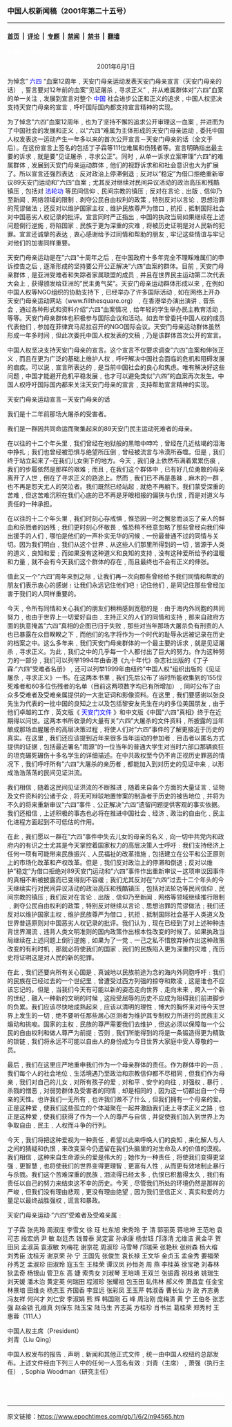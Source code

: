 ### 中国人权新闻稿（2001年第二十五号）

---

#### [首页](../../../..?n94565) &nbsp;|&nbsp; [评论](../../../../../epoch-comment?n94565) &nbsp;|&nbsp; [专题](../../../../../epoch-special?n94565) &nbsp;|&nbsp; [禁闻](../../../../../epoch-news?n94565) &nbsp;|&nbsp; [禁书](../../../../../books?n94565) &nbsp;|&nbsp; [翻墙](https://github.com/gfw-breaker/nogfw/blob/master/README.md?n94565)


<div class="post_content" id="artbody" itemprop="articleBody">
 <!-- article content begin -->
 <p>
  <font color="#ffffff">
   (http://www.epochtimes.com)
  </font>
 </p>
 <p>
  <center>
   2001年6月1日
  </center>
 </p>
 <p>
  为悼念”
  <ok href="https://www.epochtimes.com/news/epochnews/news/Focus.asp?Focus_ID=1102">
   <font color="blue">
    六四
   </font>
  </ok>
  “血案12周年﹐天安门母亲运动发表天安门母亲宣言（天安门母亲的话）﹐誓言要对12年前的血案”见证屠杀﹐寻求正义”﹐并从难属群体对”六四”血案的单一关注﹐发展到宣言对整个
  <ok href="http://www3.epochtimes.com/news/epochnews/main/2.html">
   <font color="blue">
    中国
   </font>
  </ok>
  社会进步公正和正义的追求﹐中国人权坚决支持天安门母亲的宣言﹐呼吁国际国内都支持宣言精神的实现。
 </p>
 <p>
  为了悼念”六四”血案12周年﹐也为了坚持不懈的追求公开审理这一血案﹐并进而为了中国社会的发展和正义﹐以”六四”难属为主体形成的天安门母亲运动﹐委托中国人权发表这一运动产生一年多以来的首次公开宣言－天安门母亲的话（全文于后）。在这份宣言上签名的包括丁子霖等111位难属和伤残者等。宣言明确指出最主要的诉求﹐就是要”见证屠杀﹐寻求公正”。同时﹐从单一诉求立案审理”六四”的难属群体﹐发展到天安门母亲运动群体﹐他们的视野诉求和和社会意识也大为扩展了。所以宣言还强烈表达﹕反对政治上停滞倒退﹔反对以”稳定”为借口拒绝重新审议89天安门运动和”六四”血案﹔尤其反对继续对民间异议活动的政治高压和残酷镇压﹐包括对
  <ok href="http://falundafa.org">
   <font color="blue">
    法轮功
   </font>
  </ok>
  等民间信仰﹑民间宗教的镇压﹔反对在言论﹑出版﹑信仰乃至新闻﹑网络领域的限制﹑剥夺公民自由权利的政策﹐特别反对以言论﹑思想治罪的荒谬做法﹔还反对以维护国家主权﹑维护民族尊严为借口﹐抗拒﹑抵制国际社会对中国恶劣人权记录的批评。宣言同时严正指出﹐中国的执政当局如果继续在上述问题倒行逆施﹐将陷国家﹑民族于更为深重的灾难﹐将被历史证明是对人民新的犯罪。宣言还诚挚的表达﹐衷心感谢给予过同情和帮助的朋友﹐牢记这些情谊与牢记对他们的加害同样重要。
 </p>
 <p>
  天安门母亲运动是在”六四”十周年之后﹐在中国政府十多年完全不理睬难属们的申诉控告之后﹐逐渐形成的坚持要公开公正解决”六四”血案的群体。目前﹐天安门母亲群体﹐是亚洲受难者和失踪者家属联盟的成员﹐并且在世界民主运动第二次代表大会上﹐获得颁发给亚洲的”民主勇气奖”。天安门母亲运动群体形成以来﹐在例如中国人权等NGO组织的协助支持下﹐已经举办了许多国际活动﹐如在网络上开办天安门母亲运动网站（www.fillthesquare.org）﹑在香港举办演出演讲﹑音乐会﹐通过各种形式和资料介绍”六四”血案情况﹐给年轻的学生举办民主教育活动﹐等等。天安门母亲群体也积极参与国际会议和活动。如去年曾委托中国人权的成员代表他们﹐参加在菲律宾马尼拉召开的NGO国际会议。天安门母亲运动群体虽然形成一年多时间﹐但此次委托中国人权发表的文稿﹐乃是该群体首次公开的宣言。
 </p>
 <p>
  中国人权坚决支持天安门母亲的宣言。这个宣言不仅要求调查”六四”血案和伸张正义﹐而且在更为广泛的基础上维护人权﹐呼吁解决中国社会面临的危机和阻碍发展的痼疾。可以说﹐宣言所表达的﹐是当前中国社会的良心和焦虑。唯有解决好这些问题﹐中国才能避开危机平稳发展﹐也才可以避免类似”六四”的血案再次发生。中国人权呼吁国际国内都来关注天安门母亲的宣言﹐支持帮助宣言精神的实现。
 </p>
 <p>
  天安门母亲运动宣言－天安门母亲的话
 </p>
 <p>
  我们是十二年前那场大屠杀的受害者。
 </p>
 <p>
  我们是一群因共同命运而聚集起来的89天安门民主运动死难者的母亲。
 </p>
 <p>
  在以往的十二个年头里﹐我们曾经在地狱般的黑暗中呻吟﹐曾经在几近枯竭的泪海中挣扎﹔我们也曾经被恐惧与绝望所压倒﹐曾经被流言与冷漠所吞噬。但是﹐我们终于站立起来了–在我们儿女倒下的地方。今天﹐我们身上依然布满着累累伤痕﹐我们的步履依然是那样的艰难﹔而且﹐在我们这个群体中﹐已有好几位勇敢的母亲离开了人世﹐倒在了寻求正义的路途上。然而﹐我们已不再是愚昧﹑麻木的一群﹐也不再是怨天尤人的哭泣者。我们既然已经站起﹐就绝不再躺下。我们蒙受深重的苦难﹐但这苦难沉积在我们心底的已不再是牙眼相报的偏狭与仇恨﹐而是对道义与责任的一种承担。
 </p>
 <p>
  在以往的十二个年头里﹐我们时刻心存戒惧﹐惟恐因一时之懈怠而淡忘了亲人的鲜血和杀戮者的凶残﹔我们更时刻心怀敬畏﹐惟恐稍不经意忽略了那些曾经向我们伸出援手的人们﹐哪怕是他们的一声朴实无华的问候﹑一份最普通不过的同情与关切。因为我们明白﹐我们从这个世界﹑从这些人们那里所得到的一切﹐皆源于人类的道义﹑良知和爱﹔而如果没有这种道义和良知的支持﹐没有这种爱所给予的温暖和力量﹐就不会有今天我们这个群体的存在﹐而且最终也不会有正义的伸张。
 </p>
 <p>
  值此又一个”六四”周年来到之际﹐让我们再一次向那些曾经给予我们同情和帮助的朋友们表示衷心的感谢﹗让我们永远记住他们吧﹗记住他们﹐是同记住那些曾经加害于我们的人同样重要的。
 </p>
 <p>
  今天﹐令所有同情和关心我们的朋友们稍稍感到宽慰的是﹕由于海内外同胞的共同努力﹐也由于世界上一切爱好自由﹑主持正义的人们的同情和支持﹐那来自政府方面的执意掩盖”六四”真相的企图已归于失败﹐那些对当年那场大屠杀负有刑责的人也已暴露在众目睽睽之下﹐而他们的名字将作为一个时代的耻辱永远被记录在历史的档案之中。这么多年来﹐我们天安门母亲群体的一个最主要的诉求﹐就是见证屠杀﹐寻求正义。为此﹐我们之中的几乎每一个人都付出了巨大的努力。作为这种努力的一部分﹐我们可以列举1994年由香港《九十年代》杂志社出版的《丁子霖:”六四”受难者名册》﹐还可以列举1999年由纽约”中国人权”组织出版的《见证屠杀﹐寻求正义》一书。在这两本书里﹐我们先后公布了当时所能收集到的155位死难者和60多位伤残者的名单（目前这两项数字均已有所增加）﹐同时公布了由众多受难者及受难亲属提供的一大批证词和影像资料。在这里﹐我们要感谢以张良先生为代表的一批中国的良知之士以及包括黎安友先生在内的多位美国朋友﹐由于他们卓越的工作﹐英文版《
  <ok href="https://www.epochtimes.com/news/epochnews/news/Focus.asp?Focus_ID=1102">
   <font color="blue">
    天安门文件
   </font>
  </ok>
  》和中文版《中国”六四”真相》终于在近期得以问世。这两本书所收录的大量有关”六四”大屠杀的文件资料﹐所披露的当年酿成那场血腥屠杀的高层决策过程﹐将使人们对”六四”事件的了解更接近于历史的真实。在这里﹐我们还应该提到近年来很多当年运动的参加者﹑目击者以匿名方式提供的证据﹐包括最近署名”雨源”的一位当年的普通大学生对当时六部口那辆疯狂的坦克碾死碾伤十多名学生的详细描述。在中共政权至今仍不肯正视历史罪恶的情况下﹐我们呼吁所有”六四”大屠杀的亲历者﹐都能加入到对历史的见证中来﹐以形成浩浩荡荡的民间见证洪流。
 </p>
 <p>
  我们相信﹐随着这民间见证洪流的不断推进﹐随着来自各个方面的大量证言﹑证物及文件资料的公诸于众﹐将无可辩驳地置惨案的制造者于历史的被告地位﹐并将为不久的将来重新审议”六四”事件﹑公正解决”六四”遗留问题提供客观的事实依据。我们还相信﹐上述积极的事态也必将在推进中国社会﹑经济﹑政治的自由化﹑民主化进程方面起到不可低估的作用。
 </p>
 <p>
  在此﹐我们愿以一群在”六四”事件中失去儿女的母亲的名义﹐向一切中共党内和政府内的有识之士尤其是今天掌控着国家权力的高层决策人士呼吁﹕我们支持经济上任何一项有可能带来民族振兴﹑人民福祉的改革措施﹐包括建立在公平和公正原则上的市场化改革和产权改革。但是﹐我们反对政治上的停滞和倒退﹔反对以维护”稳定”为借口拒绝对89天安门运动和”六四”事件作出重新审议－这项审议因事件的真相不断被披露而已变得刻不容缓﹔我们尤其反对在”六四”过去十二个年头的今天继续实行对民间异议活动的政治高压和残酷镇压﹐包括对法轮功等民间信仰﹑民间宗教的镇压﹔我们反对在言论﹑出版﹑信仰乃至新闻﹑网络等领域继续推行限制﹑剥夺公民自由权利的政策﹐特别反对继续以言论﹑思想治罪的荒谬做法﹔我们还反对以维护国家主权﹑维护民族尊严为借口﹐抗拒﹑抵制国际社会基于人类道义及世界普适原则对中国恶劣人权记录的批评。我们认为﹐现在已经到了对上述种种违背世界潮流﹑违背人类文明准则的国内政策作出根本性改变的时候了。如果执政当局继续在上述问题上倒行逆施﹐如果为了一党﹑一己之私不惜放弃掉作出这种政策改变的有利时机﹐那就必将使我们的国家﹑我们的民族陷入更为深重的灾难﹐而历史将证明这是对人民的新的犯罪。
 </p>
 <p>
  在此﹐我们还要向所有关心国是﹑真诚地以民族前途为念的海内外同胞呼吁﹕我们的民族在已经过去的一个世纪里﹐曾遭受过西方列强的掠夺和欺凌﹐这是谁也不应该忘记的。但是﹐当我们今天有可能以新的姿态走向世界﹑走向未来﹐跨入一个新的世纪﹑融入一种新的文明的时候﹐这段受屈辱的历史不应成为阻碍我们前进脚步的负累。我们应该尽快地成熟起来﹐应该以清明的理性﹑博大的胸怀来对待今天世界上发生的一切﹐绝不要听任那些居心叵测者为维护其专制权力所进行的民族主义煽动和挑唆。国家的主权﹑民族的尊严需要我们去维护﹐但这必须以保障每一个公民的自由权利和做人尊严为前提﹔否则﹐我们所能得到的将是一条锻造得更为精致的锁链﹐我们将永远不可能以自由人的身份成为今日世界大家庭中受人尊敬的一员。
 </p>
 <p>
  最后﹐我们在这里庄严地重申我们作为一个母亲群体的责任。作为群体中的一员﹐我们每个人的社会地位﹑生活境遇乃至政治和宗教信仰都不尽相同﹐但我们作为母亲﹐我们对自己的儿女﹑对所有孩子的爱﹐对和平﹑安宁的向往﹐对强权﹑暴行﹑杀戮的憎恶﹐对弱势群体及受害者的同情﹐却是相同的﹐因为这一切都出自一个母亲的天性。也许我们一无所有﹐也许我们做不了什么﹐但我们拥有一个母亲的爱。正是这种爱﹐使我们这些孤立的个体凝聚在一起并激励我们走上寻求正义之路﹔也正是这种爱﹐使我们获得了作为一个人的尊严与自信﹐并促使我们加入到世界上为争取自由﹑民主﹑人权而斗争的行列。
 </p>
 <p>
  今天﹐我们将把这种爱视为一种责任﹐希望以此来呼唤人们的良知﹐来化解人与人之间的猜疑和仇恨﹐来改变至今仍遗留在我们头脑里的对生命及人的价值的漠视。我们相信﹐这种来自生命源头的爱是伟大的﹔她作为一种责任﹐将使我们变得更坚强﹑更智慧﹐也将使我们的世界变得更理智﹑更富有人性﹐从而更有效地制止暴行与杀戮。我们这个苦难深重的民族﹐泪流得已经太多﹐仇恨已积蓄得太久﹐我们有责任以自己的努力来结束这不幸的历史。今天﹐尽管我们所处的环境仍然是那样的严峻﹐但我们没有理由悲观﹐更没有理由绝望﹐因为我们坚信正义﹑真实和爱的力量足以最终战胜强权﹐谎言和暴政。
 </p>
 <p>
  天安门母亲运动‧”六四”受难者及受难亲属﹕
 </p>
 <p>
  丁子霖  张先玲  周淑庄  李雪文  徐  玨  杜东旭  宋秀玲  于  清  郭丽英  蒋培坤  王范地  袁可志  段宏炳  尹  敏  赵廷杰  钱普泰  吴定富  孙承康  杨世钰  邝涤清  尤维洁  黄金平  贺田凤  孟淑英  袁淑敏  刘梅花  谢京花  周淑珍  马雪琴  邝瑞荣  张艳秋  张树森  杨大榕  刘秀臣  沈桂芳  谢京荣  孙  宁  王国先  张俊生  袁长禄  王文华  金贞玉  孟金秀  要福荣  孙秀芝  孟淑珍  田淑玲  寇玉生  王桂荣  谭汉凤  孙恒尧  周  燕  李桂英  徐宝艳  刘春林  狄孟奇  杨银山  管卫东  高  婕  索秀女  刘淑琴  王培靖  王双兰  张振霞  祝枝弟  姚瑞生  刘天媛  潘木治  黄定英  何瑞田  程淑珍  张耀祖  包玉田  轧伟林  郝义传  萧昌宜  任金宝  林景培  田维炎  杨志玉  齐国香  李显远  张彩凤  王玉芹  韩淑香  曹长仙  方  政  齐志勇  冯友祥  何兴才  刘仁安  李淑娟  熊  辉  韩国刚  石  峰  周治刚  庞梅清  黄  宁  王伯冬  张志强  赵金锁  孔维真  刘保东  陆玉宝   陆马生  齐志英  方桂珍  肖书兰  葛桂荣  郑秀村  王惠蓉（111人）
 </p>
 <p>
  中国人权主席（President）
  <br/>
  刘青（Liu Qing）
 </p>
 <p>
  中国人权发布的报告﹑声明﹑新闻和其他正式文件﹐统一由中国人权纽约总部发布。上述文件经由下列三人中的任何一人签名有效﹕刘青（主席）﹐萧强（执行主任）﹐Sophia Woodman（研究主任）
  <br/>
  <font color="#ffffff">
   (http://www.dajiyuan.com)
  </font>
 </p>
 <div align="right">
  <span style="FONT-SIZE:12pt">
   <font color="#FFFFFF">
    <ok href="mailto:comment@epochtimes.com">
     ◆我的意见
    </ok>
   </font>
  </span>
 </div>
 <!-- article content end -->
 <div id="below_article_ad">
 </div>
</div>


---

原文链接：https://www.epochtimes.com/gb/1/6/2/n94565.htm